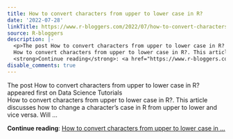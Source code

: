 ```yaml
---
title: How to convert characters from upper to lower case in R?
date: '2022-07-28'
linkTitle: https://www.r-bloggers.com/2022/07/how-to-convert-characters-from-upper-to-lower-case-in-r/
source: R-bloggers
description: |-
  <p>The post How to convert characters from upper to lower case in R? appeared first on Data Science Tutorials<br />
  How to convert characters from upper to lower case in R?. This article discusses how to change a character’s case in R from upper to lower and vice versa. Will ...</p>
  <strong>Continue reading</strong>: <a href="https://www.r-bloggers.com/2022/07/how-to-convert-characters-from-upper-to-lower-case-in-r/">How to convert characters from upper to lower case in ...
disable_comments: true
---
```

<p>The post How to convert characters from upper to lower case in R? appeared first on Data Science Tutorials<br />
How to convert characters from upper to lower case in R?. This article discusses how to change a character’s case in R from upper to lower and vice versa. Will ...</p>
<strong>Continue reading</strong>: <a href="https://www.r-bloggers.com/2022/07/how-to-convert-characters-from-upper-to-lower-case-in-r/">How to convert characters from upper to lower case in ...